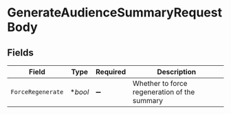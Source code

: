 # GenerateAudienceSummaryRequestBody


## Fields

| Field                                        | Type                                         | Required                                     | Description                                  |
| -------------------------------------------- | -------------------------------------------- | -------------------------------------------- | -------------------------------------------- |
| `ForceRegenerate`                            | **bool*                                      | :heavy_minus_sign:                           | Whether to force regeneration of the summary |